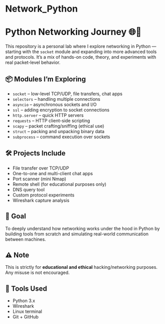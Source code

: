 # Network_Python
# Python Networking Journey 🌐🐍

This repository is a personal lab where I explore networking in Python — starting with the `socket` module and expanding into more advanced tools and protocols. It’s a mix of hands-on code, theory, and experiments with real packet-level behavior.

## 📦 Modules I’m Exploring
- `socket` – low-level TCP/UDP, file transfers, chat apps
- `selectors` – handling multiple connections
- `asyncio` – asynchronous sockets and I/O
- `ssl` – adding encryption to socket connections
- `http.server` – quick HTTP servers
- `requests` – HTTP client-side scripting
- `scapy` – packet crafting/sniffing (ethical use)
- `struct` – packing and unpacking binary data
- `subprocess` – command execution over sockets

## 🛠️ Projects Include
- File transfer over TCP/UDP
- One-to-one and multi-client chat apps
- Port scanner (mini Nmap)
- Remote shell (for educational purposes only)
- DNS query tool
- Custom protocol experiments
- Wireshark capture analysis

## 🎯 Goal
To deeply understand how networking works under the hood in Python by building tools from scratch and simulating real-world communication between machines.

## ⚠️ Note
This is strictly for **educational and ethical** hacking/networking purposes. Any misuse is not encouraged.

## 🧰 Tools Used
- Python 3.x
- Wireshark
- Linux terminal
- Git + GitHub

